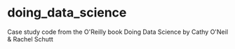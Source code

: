 # doing_data_science
Case study code from the O'Reilly book Doing Data Science by Cathy O'Neil &amp; Rachel Schutt

